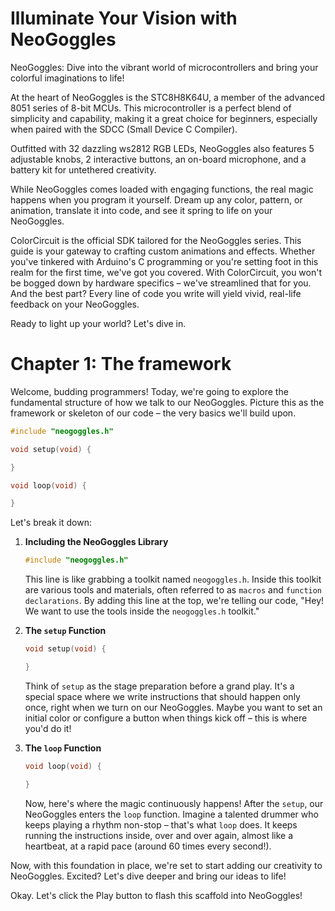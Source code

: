Illuminate Your Vision with NeoGoggles
===

NeoGoggles: Dive into the vibrant world of microcontrollers and bring your colorful imaginations to life!

At the heart of NeoGoggles is the STC8H8K64U, a member of the advanced 8051 series of 8-bit MCUs. This microcontroller is a perfect blend of simplicity and capability, making it a great choice for beginners, especially when paired with the SDCC (Small Device C Compiler).

Outfitted with 32 dazzling ws2812 RGB LEDs, NeoGoggles also features 5 adjustable knobs, 2 interactive buttons, an on-board microphone, and a battery kit for untethered creativity.

While NeoGoggles comes loaded with engaging functions, the real magic happens when you program it yourself. Dream up any color, pattern, or animation, translate it into code, and see it spring to life on your NeoGoggles.

ColorCircuit is the official SDK tailored for the NeoGoggles series. This guide is your gateway to crafting custom animations and effects. Whether you've tinkered with Arduino's C programming or you're setting foot in this realm for the first time, we've got you covered. With ColorCircuit, you won't be bogged down by hardware specifics – we've streamlined that for you. And the best part? Every line of code you write will yield vivid, real-life feedback on your NeoGoggles.

Ready to light up your world? Let's dive in.

Chapter 1: The framework
===

Welcome, budding programmers! Today, we're going to explore the fundamental structure of how we talk to our NeoGoggles. Picture this as the framework or skeleton of our code – the very basics we'll build upon.

```c
#include "neogoggles.h"

void setup(void) {

}

void loop(void) {

}
```

Let's break it down:

1. **Including the NeoGoggles Library**
    ```c
    #include "neogoggles.h"
    ```
    This line is like grabbing a toolkit named `neogoggles.h`. Inside this toolkit are various tools and materials, often referred to as `macros` and `function declarations`. By adding this line at the top, we're telling our code, "Hey! We want to use the tools inside the `neogoggles.h` toolkit."

2. **The `setup` Function**
    ```c
    void setup(void) {

    }
    ```
    Think of `setup` as the stage preparation before a grand play. It's a special space where we write instructions that should happen only once, right when we turn on our NeoGoggles. Maybe you want to set an initial color or configure a button when things kick off – this is where you'd do it!

3. **The `loop` Function**
    ```c
    void loop(void) {

    }
    ```
    Now, here's where the magic continuously happens! After the `setup`, our NeoGoggles enters the `loop` function. Imagine a talented drummer who keeps playing a rhythm non-stop – that's what `loop` does. It keeps running the instructions inside, over and over again, almost like a heartbeat, at a rapid pace (around 60 times every second!).

Now, with this foundation in place, we're set to start adding our creativity to NeoGoggles. Excited? Let's dive deeper and bring our ideas to life!

Okay. Let's click the Play button to flash this scaffold into NeoGoggles!
